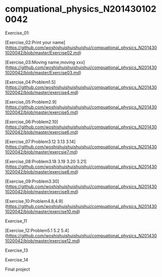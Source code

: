 # compuational_physics_N2014301020042
Exercise_01:

[Exercise_02:Print your name]
(https://github.com/woshishuishuishuishui/compuational_physics_N2014301020042/blob/master/Exercise02.md)

[Exercise_03:Moving name,moving xxx]
(https://github.com/woshishuishuishuishui/compuational_physics_N2014301020042/blob/master/Exercise03.md)

[Exercise_04:Problem1.5]
(https://github.com/woshishuishuishuishui/compuational_physics_N2014301020042/blob/master/exercise4.md)

[Exercise_05:Problem2.9]
(https://github.com/woshishuishuishuishui/compuational_physics_N2014301020042/blob/master/exercise5.md)

[Exercise_06:Problem2.10]
(https://github.com/woshishuishuishuishui/compuational_physics_N2014301020042/blob/master/exercise6.md)

[Exercise_07:Problem3.12 3.13 3.14]
(https://github.com/woshishuishuishuishui/compuational_physics_N2014301020042/blob/master/exercsie7.md)

[Exercise_08:Problem3.18 3.19 3.20 3.21] 
(https://github.com/woshishuishuishuishui/compuational_physics_N2014301020042/blob/master/exercise8.md)

[Exercise_09:Problem3.30]
(https://github.com/woshishuishuishuishui/compuational_physics_N2014301020042/blob/master/exercise9.md)

[Exercise_10:Problem4.8,4.9]
(https://github.com/woshishuishuishuishui/compuational_physics_N2014301020042/blob/master/exercise10.md)

Exercise_11

[Exercise_12:Problem5.1 5.2 5.4]
(https://github.com/woshishuishuishuishui/compuational_physics_N2014301020042/blob/master/exercise12.md)

Exercise_13

Exercise_14

Final project


